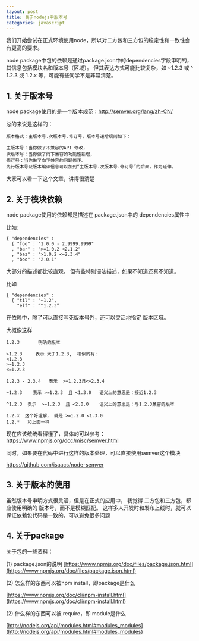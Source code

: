```yaml
---
layout: post
title: 关于nodejs中版本号
categories: javascript
---
```


我们开始尝试在正式环境使用node，所以对二方包和三方包的稳定性和一致性会有更高的要求。


node package中包的依赖是通过package.json中的dependencies字段申明的， 其信息包括模块名和版本号（区域）。
但其表达方式可能比较复杂，如  ~1.2.3 或  ^ 1.2.3 或 1.2.x 等，可能有些同学不是非常清楚。

## 1. 关于版本号

node package使用的是一个版本规范：http://semver.org/lang/zh-CN/

总的来说是这样的：

~~~
版本格式：主版本号.次版本号.修订号，版本号递增规则如下：

主版本号：当你做了不兼容的API 修改，
次版本号：当你做了向下兼容的功能性新增，
修订号：当你做了向下兼容的问题修正。
先行版本号及版本编译信息可以加到“主版本号.次版本号.修订号”的后面，作为延伸。
~~~

大家可以看一下这个文章，讲得很清楚


## 2. 关于模块依赖

 node package使用的依赖都是描述在 package.json中的 dependencies属性中

比如:

~~~
{ "dependencies" :
  { "foo" : "1.0.0 - 2.9999.9999"
  , "bar" : ">=1.0.2 <2.1.2"
  , "baz" : ">1.0.2 <=2.3.4"
  , "boo" : "2.0.1"
~~~


大部分的描述都比较直观。 但有些特别语法描述，如果不知道还真不知道。

比如

~~~
{ "dependencies" :
  { "til" : "~1.2", 
    "elf" : “^1.2.3”
~~~

在依赖中，除了可以直接写死版本号外，还可以灵活地指定 版本区域。  

大概像这样

~~~
1.2.3       明确的版本

>1.2.3     表示 大于1.2.3,  相似的有:
<1.2.3
>=1.2.3
<=1.2.3

1.2.3 - 2.3.4   表示  >=1.2.3且<=2.3.4

~1.2.3    表示 >=1.2.3  且 <1.3.0   语义上的意思是：接近1.2.3

^1.2.3  表示  >=1.2.3  且 <2.0.0    语义上的意思是：与1.2.3兼容的版本  

1.2.x  这个好理解， 就是 >=1.2.0 <1.3.0  
1.2.*   和上面一样
~~~

现在应该统统看得懂了，具体的可以参考：
https://www.npmjs.org/doc/misc/semver.html

同时，如果要在代码中进行这样的版本处理，可以直接使用semver这个模块

https://github.com/isaacs/node-semver

## 3. 关于版本的使用

虽然版本号申明方式很灵活，但是在正式的应用中， 我觉得 二方包和三方包，都应使用明确的 版本号，而不是模糊匹配。
这样多人开发时和发布上线时，就可以保证依赖包代码是一致的，可以避免很多问题

## 4. 关于package

关于包的一些资料：

(1) package.json的说明
[https://www.npmjs.org/doc/files/package.json.html](https://www.npmjs.org/doc/files/package.json.html)

(2) 怎么样的东西可以被npm install，即package是什么

[https://www.npmjs.org/doc/cli/npm-install.html](https://www.npmjs.org/doc/cli/npm-install.html)

(2) 什么样的东西可以被 require，即 module是什么

[http://nodejs.org/api/modules.html#modules_modules](http://nodejs.org/api/modules.html#modules_modules)




